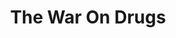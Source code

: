 ---
title: "The War On Drugs"
summary: "The War on Drugs is an American rock band from Philadelphia, Pennsylvania, formed in 2005. The band consists of Adam Granduciel , David Hartley , Robbie Bennett , Charlie Hall , Jon Natchez , Anthony LaMarca and Eliza Hardy Jones .
Founded by close collaborators Adam Granduciel and Kurt Vile, The War on Drugs released their debut studio album, Wagonwheel Blues, in 2008. Vile departed shortly after its release to focus on his solo career. The band's second studio album Slave Ambient was released in 2011 to favorable reviews and a lengthy tour.
The band's third album, Lost in the Dream, was released in 2014 following extensive touring and a period of loneliness and clinical depression for primary songwriter Granduciel. The album was released to widespread critical acclaim and increased exposure. Previous collaborator Hall joined the band as its full-time drummer during the recording process, with saxophonist Natchez and additional guitarist LaMarca accompanying the band for its world tour. Signing to Atlantic Records, the six-piece band released their fourth album, A Deeper Understanding, in 2017, which won the Grammy Award for Best Rock Album at the 60th Annual Grammy Awards. The band released their fifth album, I Don't Live Here Anymore, in 2021."
slug: "the-war-on-drugs"
image: "the-war-on-drugs.jpg"
apple_music_artist_url: "https://music.apple.com/gb/artist/the-war-on-drugs/282078681"
wikipedia_url: "https://en.wikipedia.org/wiki/The_War_on_Drugs_(band)"
---